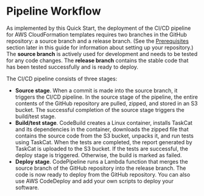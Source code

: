 # Pipeline Workflow<a name="pipeline"></a>

 As implemented by this Quick Start, the deployment of the CI/CD pipeline for AWS CloudFormation templates requires two branches in the GitHub repository: a source branch and a release branch\. \(See the [Prerequisites](deployment.md#prerequisites) section later in this guide for information about setting up your repository\.\) The **source branch** is actively used for development and needs to be tested for any code changes\. The **release branch** contains the stable code that has been tested successfully and is ready to deploy\. 

 The CI/CD pipeline consists of three stages: 
+  **Source stage**\. When a commit is made into the source branch, it triggers the CI/CD pipeline\. In the source stage of the pipeline, the entire contents of the GitHub repository are pulled, zipped, and stored in an S3 bucket\. The successful completion of the source stage triggers the build/test stage\. 
+  **Build/test stage**\. CodeBuild creates a Linux container, installs TaskCat and its dependencies in the container, downloads the zipped file that contains the source code from the S3 bucket, unpacks it, and run tests using TaskCat\. When the tests are completed, the report generated by TaskCat is uploaded to the S3 bucket\. If the tests are successful, the deploy stage is triggered\. Otherwise, the build is marked as failed\. 
+  **Deploy stage**\. CodePipeline runs a Lambda function that merges the source branch of the GitHub repository into the release branch\. The code is now ready to deploy from the GitHub repository\. You can also use AWS CodeDeploy and add your own scripts to deploy your software\. 